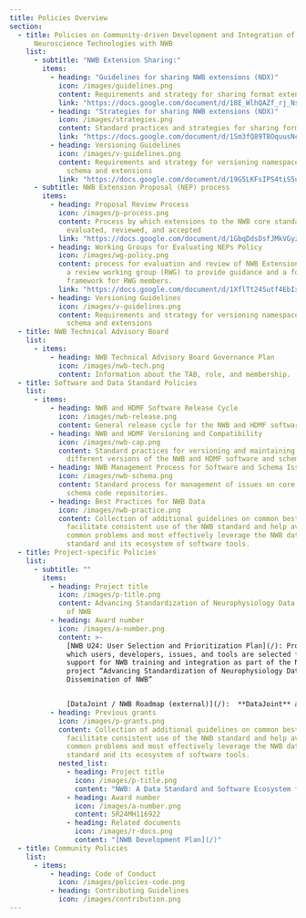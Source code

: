 ```yaml
---
title: Policies Overview
section:
  - title: Policies on Community-driven Development and Integration of New
      Neuroscience Technologies with NWB
    list:
      - subtitle: "NWB Extension Sharing:"
        items:
          - heading: "Guidelines for sharing NWB extensions (NDX)"
            icon: /images/guidelines.png
            content: Requirements and strategy for sharing format extensions for NWB
            link: "https://docs.google.com/document/d/18E_WlhQAZf_rj_NsPubRSEVVNQIFJ2lTSeyy4_Olnxk/edit?usp=sharing"
          - heading: "Strategies for sharing NWB extensions (NDX)"
            icon: /images/strategies.png
            content: Standard practices and strategies for sharing format extensions for NWB
            link: "https://docs.google.com/document/d/1Sm3fQ89T8OquusNcwhgD9NIOHSeKKHeAzrzcJGurS68/edit?usp=sharing"
          - heading: Versioning Guidelines
            icon: /images/v-guidelines.png
            content: Requirements and strategy for versioning namespaces for the NWB core
              schema and extensions
            link: "https://docs.google.com/document/d/19G5LKFsIPS4tiS5uaXKI5EOVVcdO91i5DCTQWLccyWI/edit?usp=sharing"
      - subtitle: NWB Extension Proposal (NEP) process
        items:
          - heading: Proposal Review Process
            icon: /images/p-process.png
            content: Process by which extensions to the NWB core standard are proposed,
              evaluated, reviewed, and accepted
            link: "https://docs.google.com/document/d/1GbqDdsDsfJMkVGyzQUZwQKX6EOiA2IBEkgd2LtMK_Ik/edit?usp=sharing"
          - heading: Working Groups for Evaluating NEPs Policy
            icon: /images/wg-policy.png
            content: process for evaluation and review of NWB Extension Proposals (NEPs) by
              a review working group (RWG) to provide guidance and a formal
              framework for RWG members.
            link: "https://docs.google.com/document/d/1XflTt24Sutf4EbIxGk2h0o5i5U3WBDXR5nr_Mju-LkM/edit?usp=sharing"
          - heading: Versioning Guidelines
            icon: /images/v-guidelines.png
            content: Requirements and strategy for versioning namespaces for the NWB core
              schema and extensions
  - title: NWB Technical Advisory Board
    list:
      - items:
          - heading: NWB Technical Advisory Board Governance Plan
            icon: /images/nwb-tech.png
            content: Information about the TAB, role, and membership.
  - title: Software and Data Standard Policies
    list:
      - items:
          - heading: NWB and HDMF Software Release Cycle
            icon: /images/nwb-release.png
            content: General release cycle for the NWB and HDMF software and schema
          - heading: NWB and HDMF Versioning and Compatibility
            icon: /images/nwb-cap.png
            content: Standard practices for versioning and maintaining compatibility between
              different versions of the NWB and HDMF software and schema
          - heading: NWB Management Process for Software and Schema Issues
            icon: /images/nwb-schema.png
            content: Standard process for management of issues on core NWB software and
              schema code repositories.
          - heading: Best Practices for NWB Data
            icon: /images/nwb-practice.png
            content: Collection of additional guidelines on common best practices to
              facilitate consistent use of the NWB standard and help avoid
              common problems and most effectively leverage the NWB data
              standard and its ecosystem of software tools.
  - title: Project-specific Policies
    list:
      - subtitle: ""
        items:
          - heading: Project title
            icon: /images/p-title.png
            content: Advancing Standardization of Neurophysiology Data Through Dissemination
              of NWB
          - heading: Award number
            icon: /images/a-number.png
            content: >-
              [NWB U24: User Selection and Prioritization Plan](/): Process by
              which users, developers, issues, and tools are selected for
              support for NWB training and integration as part of the NIH
              project “Advancing Standardization of Neurophysiology Data Through
              Dissemination of NWB” 


              [DataJoint / NWB Roadmap (external)](/):  **DataJoint** and **NWB** are two neuroinformatics initiatives in active development. The projects develop independently yet they have complementary aims and overlapping user communities. This document establishes key processes for coordinating development and communications in order to promote integration and interoperability across the two ecosystems.
          - heading: Previous grants
            icon: /images/p-grants.png
            content: Collection of additional guidelines on common best practices to
              facilitate consistent use of the NWB standard and help avoid
              common problems and most effectively leverage the NWB data
              standard and its ecosystem of software tools.
            nested_list:
              - heading: Project title
                icon: /images/p-title.png
                content: "NWB: A Data Standard and Software Ecosystem for Neurophysiology"
              - heading: Award number
                icon: /images/a-number.png
                content: 5R24MH116922
              - heading: Related documents
                icon: /images/r-docs.png
                content: "[NWB Development Plan](/)"
  - title: Community Policies
    list:
      - items:
          - heading: Code of Conduct
            icon: /images/policies-code.png
          - heading: Contributing Guidelines
            icon: /images/contribution.png
---
```

